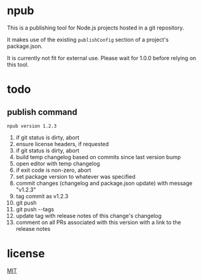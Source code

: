 # npub

This is a publishing tool
for Node.js projects
hosted in a git repository.

It makes use of the existing `publishConfig` section
of a project's package.json.

It is currently not fit for external use.
Please wait for 1.0.0 before relying on this tool.

# todo

## publish command

`npub version 1.2.3`

1. if git status is dirty, abort
1. ensure license headers, if requested
1. if git status is dirty, abort
1. build temp changelog based on commits since last version bump
1. open editor with temp changelog
1. if exit code is non-zero, abort
1. set package version to whatever was specified
1. commit changes (changelog and package.json update) with message "v1.2.3"
1. tag commit as v1.2.3
1. git push
1. git push --tags
1. update tag with release notes of this change's changelog
1. comment on all PRs associated with this version with a link to the release notes

# license

[MIT](LICENSE)

